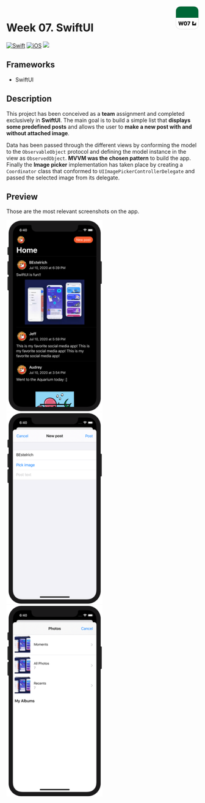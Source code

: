<!-- Header -->
<img src="../Assets/W07_AppIcon.png" width="60" align="right"/>
<h1>Week 07. SwiftUI</h1>

[![Swift](https://img.shields.io/badge/Swift-5.0-orange.svg?longCache=true&style=flat&logo=swift)](https://www.swift.org)
[![iOS](https://img.shields.io/badge/iOS-13.5+-lightgrey.svg?longCache=true&?style=flat&logo=apple)](https://developer.apple.com/ios/)
[![](https://img.shields.io/badge/-@BEstelrichS-00ACEE.svg?style=social&logo=twitter)](https://twitter.com/BEstelrichS)


<!-- Body -->
## Frameworks
- SwiftUI


## Description
This project has been conceived as a **team** assignment and completed exclusively in **SwiftUI**. The main goal is to build a simple list that **displays some predefined posts** and allows the user to **make a new post with and without attached image**.

Data has been passed through the different views by conforming the model to the `ObservableObject` protocol and defining the model instance in the view as `ObservedObject`. **MVVM was the chosen pattern** to build the app. Finally the **Image picker** implementation has taken place by creating a `Coordinator` class that conformed to `UIImagePickerControllerDelegate` and passed the selected image from its delegate.


## Preview
Those are the most relevant screenshots on the app.

<p align="left">
	<img src="../Assets/W07_Screenshot1.png" height="500"/>
	<img src="../Assets/W07_Screenshot2.png" height="500"/>
	<img src="../Assets/W07_Screenshot3.png" height="500"/>
</p>


<!-- Footer -->